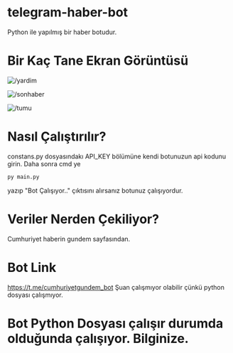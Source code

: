 # telegram-haber-bot
Python ile yapılmış bir haber botudur.

# Bir Kaç Tane Ekran Görüntüsü

![/yardim](https://i.hizliresim.com/cjroq4v.PNG)

![/sonhaber](https://i.hizliresim.com/otkrodb.PNG)

![/tumu](https://i.hizliresim.com/3w5auvr.PNG)

# Nasıl Çalıştırılır?
constans.py dosyasındakı API_KEY bölümüne kendi botunuzun api kodunu girin.
Daha sonra cmd ye
```bash
py main.py
```
yazıp "Bot Çalışıyor.." çıktısını alırsanız botunuz çalışıyordur.

# Veriler Nerden Çekiliyor?
Cumhuriyet haberin gundem sayfasından.

# Bot Link
https://t.me/cumhuriyetgundem_bot
Şuan çalışmıyor olabilir çünkü python dosyası çalışmıyor.

# Bot Python Dosyası çalışır durumda olduğunda çalışıyor. Bilginize.
